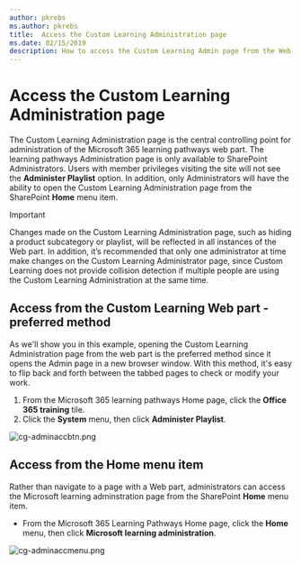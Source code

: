 ```yaml
---
author: pkrebs
ms.author: pkrebs
title:  Access the Custom Learning Administration page
ms.date: 02/15/2019
description: How to access the Custom Learning Admin page from the Web part or the menu
---
```


# Access the Custom Learning Administration page

The Custom Learning Administration page is the central controlling point for administration of the Microsoft 365 learning pathways web part. The learning pathways Administration page is only available to SharePoint Administrators. Users with member privileges visiting the site will not see the **Administer Playlist** option. In addition, only Administrators will have the ability to open the Custom Learning Administration page from the SharePoint **Home** menu item.  

> [!IMPORTANT]
> Changes made on the Custom Learning Administration page, such as hiding a product subcategory or playlist, will be reflected in all instances of the Web part. In addition, it’s recommended that only one administrator at time make changes on the Custom Learning Administrator page, since Custom Learning does not provide collision detection if multiple people are using the Custom Learning Administration at the same time.  

## Access from the Custom Learning Web part - preferred method
As we'll show you in this example, opening the Custom Learning Administration page from the web part is the preferred method since it opens the Admin page in a new browser window. With this method, it's easy to flip back and forth between the tabbed pages to check or modify your work.  

1. From the Microsoft 365 learning pathways Home page, click the **Office 365 training** tile.
2. Click the **System** menu, then click **Administer Playlist**. 

![cg-adminaccbtn.png](media/cg-adminaccbtn.png)

## Access from the Home menu item
Rather than navigate to a page with a Web part, administrators can access the Microsoft learning adminstration page from the SharePoint **Home** menu item. 

- From the Microsoft 365 Learning Pathways Home page, click the **Home** menu, then click **Microsoft learning administration**.

![cg-adminaccmenu.png](media/cg-adminaccmenu.png)
